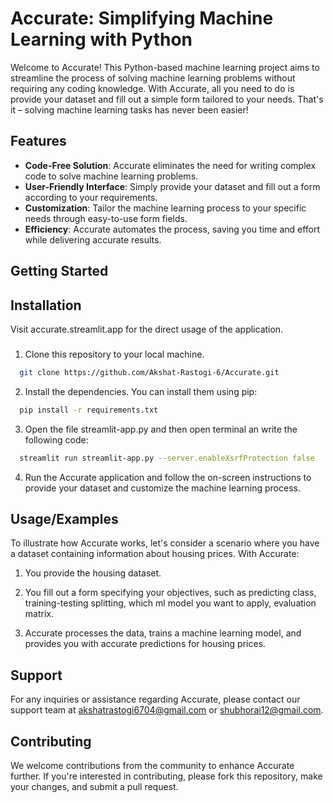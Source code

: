 
# Accurate: Simplifying Machine Learning with Python

Welcome to Accurate! This Python-based machine learning project aims to streamline the process of solving machine learning problems without requiring any coding knowledge. With Accurate, all you need to do is provide your dataset and fill out a simple form tailored to your needs. That's it – solving machine learning tasks has never been easier!


## Features

- **Code-Free Solution**: Accurate eliminates the need for writing complex code to solve machine learning problems.
- **User-Friendly Interface**: Simply provide your dataset and fill out a form according to your requirements.
- **Customization**: Tailor the machine learning process to your specific needs through easy-to-use form fields.
- **Efficiency**: Accurate automates the process, saving you time and effort while delivering accurate results.

## Getting Started



## Installation

Visit accurate.streamlit.app for the direct usage of the application.
###

1. Clone this repository to your local machine.

```bash
  git clone https://github.com/Akshat-Rastogi-6/Accurate.git
```
    
2. Install the dependencies. You can install them using pip:

```bash
  pip install -r requirements.txt
```

3. Open the file streamlit-app.py and then open terminal an write the following code: 

```bash
  streamlit run streamlit-app.py --server.enableXsrfProtection false
```

4. Run the Accurate application and follow the on-screen instructions to provide your dataset and customize the machine learning process.


## Usage/Examples

To illustrate how Accurate works, let's consider a scenario where you have a dataset containing information about housing prices. With Accurate:

1. You provide the housing dataset.

2. You fill out a form specifying your objectives, such as predicting class, training-testing splitting, which ml model you want to apply, evaluation matrix.

3. Accurate processes the data, trains a machine learning model, and provides you with accurate predictions for housing prices.


## Support

For any inquiries or assistance regarding Accurate, please contact our support team at akshatrastogi6704@gmail.com or shubhorai12@gmail.com.


## Contributing

We welcome contributions from the community to enhance Accurate further. If you're interested in contributing, please fork this repository, make your changes, and submit a pull request.

